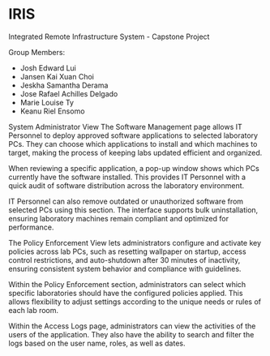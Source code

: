 # IRIS
Integrated Remote Infrastructure System - Capstone Project 

Group Members:
- Josh Edward Lui
- Jansen Kai Xuan Choi
- Jeskha Samantha Derama
- Jose Rafael Achilles Delgado
- Marie Louise Ty
- Keanu Riel Ensomo

System Administrator View
The Software Management page allows IT Personnel to deploy approved software applications to selected laboratory PCs. They can choose which applications to install and which machines to target, making the process of keeping labs updated efficient and organized.

When reviewing a specific application, a pop-up window shows which PCs currently have the software installed. This provides IT Personnel with a quick audit of software distribution across the laboratory environment.

IT Personnel can also remove outdated or unauthorized software from selected PCs using this section. The interface supports bulk uninstallation, ensuring laboratory machines remain compliant and optimized for performance.

The Policy Enforcement View lets administrators configure and activate key policies across lab PCs, such as resetting wallpaper on startup, access control restrictions, and auto-shutdown after 30 minutes of inactivity, ensuring consistent system behavior and compliance with guidelines.

Within the Policy Enforcement section, administrators can select which specific laboratories should have the configured policies applied. This allows flexibility to adjust settings according to the unique needs or rules of each lab room.

Within the Access Logs page, administrators can view the activities of the users of the application. They also have the ability to search and filter the logs based on the user name, roles, as well as dates.
